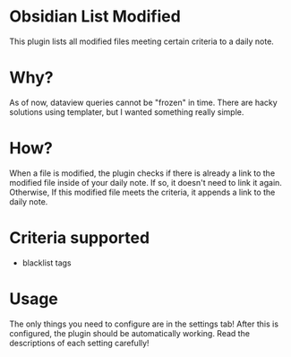 # Obsidian List Modified
This plugin lists all modified files meeting certain criteria to a daily note.

# Why?
As of now, dataview queries cannot be "frozen" in time. There are hacky solutions using templater, but I wanted something really simple.

# How?
When a file is modified, the plugin checks if there is already a link to the modified file inside of your daily note. If so, it doesn't need to link it again. Otherwise, If this modified file meets the criteria, it appends a link to the daily note.

# Criteria supported
- blacklist tags

# Usage
The only things you need to configure are in the settings tab! After this is configured, the plugin should be automatically working. Read the descriptions of each setting carefully!
